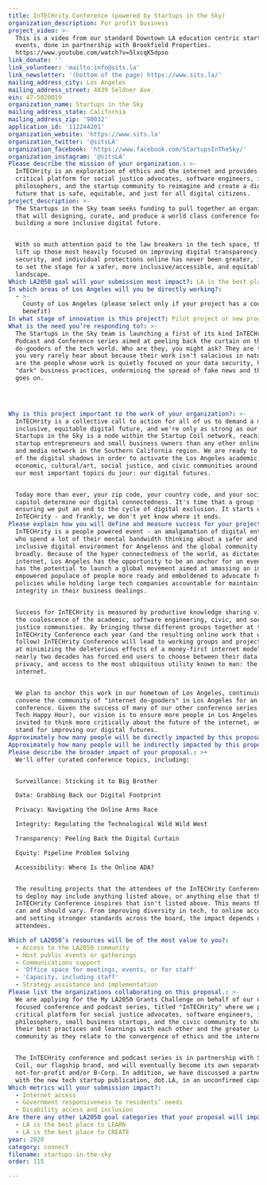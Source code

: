 ```yaml
---
title: InTECHrity Conference (powered by Startups in the Sky)
organization_description: For profit business
project_video: >-
  This is a video from our standard Downtown LA education centric startup
  events, done in partnership with Brookfield Properties.
  https://www.youtube.com/watch?v=5lxcqK5dpso
link_donate: ''
link_volunteer: 'mailto:info@sits.la'
link_newsletter: '(bottom of the page) https://www.sits.la/'
mailing_address_city: Los Angeles
mailing_address_street: 4839 Seldner Ave.
ein: 47-5020019
organization_name: Startups in the Sky
mailing_address_state: California
mailing_address_zip: '90032'
application_id: '112244201'
organization_website: 'https://www.sits.la'
organization_twitter: '@sitsLA'
organization_facebook: 'https://www.facebook.com/StartupsInTheSky/'
organization_instagram: '@sitsLA'
Please describe the mission of your organization.: >-
  InTECHrity is an exploration of ethics and the internet and provides a
  critical platform for social justice advocates, software engineers, internet
  philosophers, and the startup community to reimagine and create a digital
  future that is safe, equitable, and just for all digital citizens.
project_description: >-
  The Startups in the Sky team seeks funding to pull together an organizing team
  that will designing, curate, and produce a world class conference focused on
  building a more inclusive digital future. 


  With so much attention paid to the law breakers in the tech space, the need to
  lift up those most heavily focused on improving digital transparency, data
  security, and individual protections online has never been greater, in order
  to set the stage for a safer, more inclusive/accessible, and equitable digital
  landscape. 
Which LA2050 goal will your submission most impact?: LA is the best place to CONNECT
In which areas of Los Angeles will you be directly working?:
  - >-
    County of Los Angeles (please select only if your project has a countywide
    benefit)
In what stage of innovation is this project?: Pilot project or new program (testing or implementing a new idea)
What is the need you’re responding to?: >-
  The Startups in the Sky team is launching a first of its kind InTECHrity
  Podcast and Conference series aimed at peeling back the curtain on the
  do-gooders of the tech world. Who are they, you might ask? They are the people
  you very rarely hear about because their work isn't salacious in nature. They
  are the people whose work is quietly focused on your data security, halting
  "dark" business practices, undermining the spread of fake news and the list
  goes on.



   
Why is this project important to the work of your organization?: >-
  InTECHrity is a collective call to action for all of us to demand a more
  inclusive, equitable digital future, and we're only as strong as our network.
  Startups in the Sky is a node within the Startup Coil network, reaching more
  startup entrepreneurs and small business owners than any other online event
  and media network in the Southern California region. We are ready to come out
  of the digital shadows in order to activate the Los Angeles academic,
  economic, cultural/art, social justice, and civic communities around one of
  our most important topics du jour: our digital futures. 


  Today more than ever, your zip code, your country code, and your social
  capitol determine our digital connectedness. It's time that a group focus on
  ensuring we put an end to the cycle of digital exclusion. It starts with
  InTECHrity - and frankly, we don't yet know where it ends. 
Please explain how you will define and measure success for your project.: >-
  InTECHrity is a people powered event - an amalgamation of digital enthusiasts
  who spend a lot of their mental bandwidth thinking about a safer and more
  inclusive digital environment for Angelenos and the global community more
  broadly. Because of the hyper connectedness of the world, as dictated by the
  internet, Los Angeles has the opportunity to be an anchor for an event that
  has the potential to launch a global movement aimed at amassing an informed,
  empowered populace of people more ready and emboldened to advocate for safer
  policies while holding large tech companies accountable for maintaining
  integrity in their business dealings. 


  Success for InTECHrity is measured by productive knowledge sharing vis a vis
  the coalescence of the academic, software engineering, civic, and social
  justice communities. By bringing these different groups together at the
  InTECHrity Conference each year (and the resulting online work that will
  follow) InTECHrity Conference will lead to working groups and projects aimed
  at minimizing the deleterious effects of a money-first internet model that for
  nearly two decades has forced end users to choose between their data and
  privacy, and access to the most ubiquitous utility known to man: the
  internet. 


  We plan to anchor this work in our hometown of Los Angeles, continuing to
  convene the community of "internet do-gooders" in Los Angeles for an annual
  conference. Given the success of many of our other conference series (see: LA
  Tech Happy Hour), our vision is to ensure more people in Los Angeles are
  invited to think more critically about the future of the internet, and to be a
  stand for improving our digital futures. 
Approximately how many people will be directly impacted by this proposal?: '800'
Approximately how many people will be indirectly impacted by this proposal?: '100000'
Please describe the broader impact of your proposal.: >+
  We'll offer curated conference topics, including: 


  Surveillance: Sticking it to Big Brother

  Data: Grabbing Back our Digital Footprint 

  Privacy: Navigating the Online Arms Race

  Integrity: Regulating the Technological Wild Wild West 

  Transparency: Peeling Back the Digital Curtain

  Equity: Pipeline Problem Solving 

  Accessibility: Where Is the Online ADA?


  The resulting projects that the attendees of the InTECHrity Conference choose
  to deploy may include anything listed above, or anything else that the
  InTECHrity Conference inspires that isn't listed above. This means the impact
  can and should vary. From improving diversity in tech, to online accessibility
  and setting stronger standards across the board, the impact depends on our
  attendees. 

Which of LA2050’s resources will be of the most value to you?:
  - Access to the LA2050 community
  - Host public events or gatherings
  - Communications support
  - 'Office space for meetings, events, or for staff'
  - 'Capacity, including staff'
  - Strategy assistance and implementation
Please list the organizations collaborating on this proposal.: >-
  We are applying for the My LA2050 Grants Challenge on behalf of our new ethics
  focused conference and podcast series, titled "InTECHrity" where we provide a
  critical platform for social justice advocates, software engineers, internet
  philosophers, small business startups, and the civic community to share out
  their best practices and learnings with each other and the greater Los Angeles
  community as they relate to the convergence of ethics and the internet. 


  The InTECHrity conference and podcast series is in partnership with Startup
  Coil, our flagship brand, and will eventually become its own separate
  not-for-profit and/or B-Corp. In addition, we have discussed a partnership
  with the new tech startup publication, dot.LA, in an unconfirmed capacity. 
Which metrics will your submission impact?:
  - Internet access
  - Government responsiveness to residents’ needs
  - Disability access and inclusion
Are there any other LA2050 goal categories that your proposal will impact?:
  - LA is the best place to LEARN
  - LA is the best place to CREATE
year: 2020
category: connect
filename: startups-in-the-sky
order: 115

---
```

